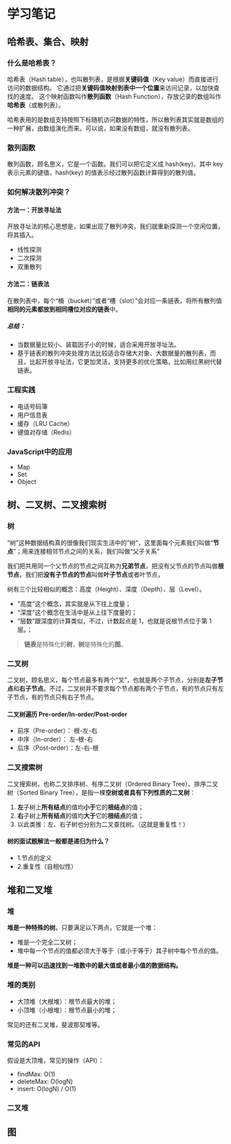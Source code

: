 # 学习笔记

## 哈希表、集合、映射
### 什么是哈希表？

哈希表（Hash table），也叫散列表，是根据**关键码值**（Key value）而直接进行访问的数据结构。
它通过把**关键码值映射到表中一个位置**来访问记录，以加快查找的速度。
这个映射函数叫作**散列函数**（Hash Function），存放记录的数组叫作**哈希表**（或散列表）。

哈希表用的是数组支持按照下标随机访问数据的特性，所以散列表其实就是数组的一种扩展，由数组演化而来。可以说，如果没有数组，就没有散列表。

### 散列函数
散列函数，顾名思义，它是一个函数。我们可以把它定义成 hash(key)，其中 key 表示元素的键值，hash(key) 的值表示经过散列函数计算得到的散列值。

### 如何解决散列冲突？
#### 方法一：开放寻址法
开放寻址法的核心思想是，如果出现了散列冲突，我们就重新探测一个空闲位置，将其插入。

* 线性探测
* 二次探测
* 双重散列

#### 方法二：链表法
在散列表中，每个“桶（bucket）”或者“槽（slot）”会对应一条链表，将所有散列值**相同的元素都放到相同槽位对应的链表**中。

##### 总结：
* 当数据量比较小、装载因子小的时候，适合采用开放寻址法。
* 基于链表的散列冲突处理方法比较适合存储大对象、大数据量的散列表，而且，比起开放寻址法，它更加灵活，支持更多的优化策略，比如用红黑树代替链表。

### 工程实践
* 电话号码簿
* 用户信息表
* 缓存（LRU Cache）
* 键值对存储（Redis）

### JavaScript中的应用
* Map
* Set
* Object

## 树、二叉树、二叉搜索树

### 树
“树”这种数据结构真的很像我们现实生活中的“树”，这里面每个元素我们叫做“**节点**”；用来连接相邻节点之间的关系，我们叫做“父子关系”

我们把共用同一个父节点的节点之间互称为**兄弟节点**，把没有父节点的节点叫做**根节点**，我们把**没有子节点的节点**叫做**叶子节点**或者叶节点，

树有三个比较相似的概念：高度（Height）、深度（Depth）、层（Level）。

* “高度”这个概念，其实就是从下往上度量；
* “深度”这个概念在生活中是从上往下度量的；
* “层数”跟深度的计算类似，不过，计数起点是 1，也就是说根节点位于第 1 层。；

> **链表**是特殊化的**树**，**树**是特殊化的**图**。

### 二叉树
二叉树，顾名思义，每个节点最多有两个“叉”，也就是两个子节点，分别是**左子节点**和**右子节点**。不过，二叉树并不要求每个节点都有两个子节点，有的节点只有左子节点，有的节点只有右子节点。

#### 二叉树遍历 Pre-order/In-order/Post-order
* 前序（Pre-order）： 根-左-右
* 中序（In-order）：  左-根-右
* 后序（Post-order）：左-右-根

### 二叉搜索树

二叉搜索树，也称二叉排序树、有序二叉树（Ordered Binary Tree）、排序二叉树（Sorted Binary Tree），是指一棵**空树或者具有下列性质的二叉树**：
1. **左**子树上**所有结点**的值均**小于**它的**根结点**的值；
2. **右**子树上**所有结点**的值均**大于**它的**根结点**的值；
3. 以此类推：左、右子树也分别为二叉查找树。（这就是重复性！）

#### 树的面试题解法一般都是递归为什么？

* 1.节点的定义
* 2.重复性（自相似性）

## 堆和二叉堆
### 堆
**堆是一种特殊的树**。只要满足以下两点，它就是一个堆：

* 堆是一个完全二叉树；
* 堆中每一个节点的值都必须大于等于（或小于等于）其子树中每个节点的值。

**堆是一种可以迅速找到一堆数中的最大值或者最小值的数据结构。**

### 堆的类别

* 大顶堆（大根堆）：根节点最大的堆；
* 小顶堆（小根堆）：根节点最小的堆；

常见的还有二叉堆，斐波那契堆等。

### 常见的API
假设是大顶堆，常见的操作（API）：

* findMax: O(1)
* deleteMax: O(logN)
* insert: O(logN) / O(1)

### 二叉堆



## 图